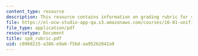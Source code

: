 ```yaml
---
content_type: resource
description: This resource contains information on grading rubric for systems problem.
file: https://ol-ocw-studio-app-qa.s3.amazonaws.com/courses/16-01-unified-engineering-i-ii-iii-iv-fall-2005-spring-2006/c0968215a386e9a6f5bdaa95262042a9_sp8_rubric.pdf
file_type: application/pdf
resourcetype: Document
title: sp8_rubric.pdf
uid: c0968215-a386-e9a6-f5bd-aa95262042a9
---
```

